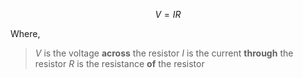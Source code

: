 $$V = IR$$

Where,
> $V$ is the voltage **across** the resistor
> $I$ is the current **through** the resistor
> $R$ is the resistance **of** the resistor